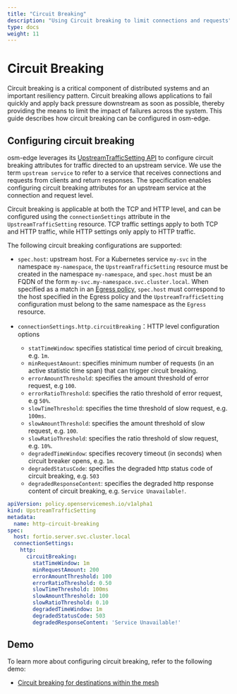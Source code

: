```yaml
---
title: "Circuit Breaking"
description: "Using Circuit breaking to limit connections and requests"
type: docs
weight: 11
---
```


# Circuit Breaking

Circuit breaking is a critical component of distributed systems and an important resiliency pattern. Circuit breaking allows applications to fail quickly and apply back pressure downstream as soon as possible, thereby providing the means to limit the impact of failures across the system. This guide describes how circuit breaking can be configured in osm-edge.

## Configuring circuit breaking

osm-edge leverages its [UpstreamTrafficSetting API][1] to configure circuit breaking attributes for traffic directed to an upstream service. We use the term `upstream service` to refer to a service that receives connections and requests from clients and return responses. The specification enables configuring circuit breaking attributes for an upstream service at the connection and request level.

Circuit breaking is applicable at both the TCP and HTTP level, and can be configured using the `connectionSettings` attribute in the `UpstreamTrafficSetting` resource. TCP traffic settings apply to both TCP and HTTP traffic, while HTTP settings only apply to HTTP traffic.

The following circuit breaking configurations are supported:

- `spec.host`: upstream host.  For a Kubernetes service `my-svc` in the namespace `my-namespace`, the `UpstreamTrafficSetting` resource must be created in the namespace `my-namespace`, and `spec.host` must be an FQDN of the form `my-svc.my-namespace.svc.cluster.local`. When specified as a match in an [Egress policy](/docs/api_reference/policy/v1alpha1/#policy.openservicemesh.io/v1alpha1.EgressSpec), `spec.host` must correspond to the host specified in the Egress policy and the `UpstreamTrafficSetting` configuration must belong to the same namespace as the `Egress` resource.

- `connectionSettings.http.circuitBreaking`：HTTP level configuration options
  - `statTimeWindow`: specifies statistical time period of circuit breaking, e.g. `1m`.
  - `minRequestAmount`: specifies minimum number of requests (in an active statistic time span) that can trigger circuit breaking.
  - `errorAmountThreshold`: specifies the amount threshold of error request, e.g `100`.
  - `errorRatioThreshold`: specifies the ratio threshold of error request, e.g `50%`.
  - `slowTimeThreshold`: specifies the time threshold of slow request, e.g. `100ms`.
  - `slowAmountThreshold`: specifies the amount threshold of slow request, e.g. `100`.
  - `slowRatioThreshold`: specifies the ratio threshold of slow request, e.g. `10%`.
  - `degradedTimeWindow`: specifies recovery timeout (in seconds) when circuit breaker opens, e.g. `1m`.
  - `degradedStatusCode`: specifies the degraded http status code of circuit breaking, e.g. `503`
  - `degradedResponseContent`: specifies the degraded http response content of circuit breaking, e.g. `Service Unavailable!`.


```yaml
apiVersion: policy.openservicemesh.io/v1alpha1
kind: UpstreamTrafficSetting
metadata:
  name: http-circuit-breaking
spec:
  host: fortio.server.svc.cluster.local
  connectionSettings:
    http:
      circuitBreaking:
        statTimeWindow: 1m
        minRequestAmount: 200
        errorAmountThreshold: 100
        errorRatioThreshold: 0.50
        slowTimeThreshold: 100ms
        slowAmountThreshold: 100
        slowRatioThreshold: 0.10
        degradedTimeWindow: 1m
        degradedStatusCode: 503
        degradedResponseContent: 'Service Unavailable!'
```

## Demo

To learn more about configuring circuit breaking, refer to the following demo:
- [Circuit breaking for destinations within the mesh](/docs/demos/circuit_breaking_mesh)

[1]: /docs/api_reference/policy/v1alpha1/#policy.openservicemesh.io/v1alpha1.UpstreamTrafficSettingSpec